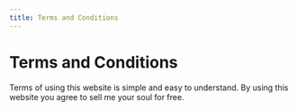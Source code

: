 ```yaml
---
title: Terms and Conditions
---
```


# Terms and Conditions

Terms of using this website is simple and easy to understand. By using this
website you agree to sell me your soul for free.
